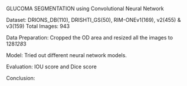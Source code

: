 GLUCOMA SEGMENTATION using Convolutional Neural Network


Dataset: DRIONS_DB(110), DRISHTI_GS(50), RIM-ONEv1(169), v2(455) & v3(159)
Total Images: 943

Data Preparation: Cropped the OD area and resized all the images to 128*128*3

Model: Tried out different neural network models.

Evaluation: IOU score and Dice score

Conclusion: 
